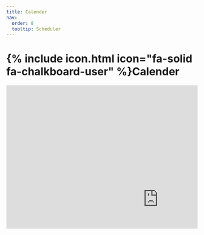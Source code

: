 ```yaml
---
title: Calender
nav:
  order: 8
  tooltip: Scheduler
---
```


# {% include icon.html icon="fa-solid fa-chalkboard-user" %}Calender


<div style="position: relative; padding-bottom: 75%; height: 0; overflow: hidden;">
  <iframe src="https://calendar.google.com/calendar/embed?src=4798766943770b34d7768c5c28e032c5c7ef972554a18253bfff6128f51078c9%40group.calendar.google.com&src=26b8098a937d1979baa11a4fa45141c363b635098a326944efac77b3e8d5fa4f%40group.calendar.google.com&ctz=Asia%2FSeoul" style="border: 0" width="800" height="600" frameborder="0" scrolling="no"></iframe>
</div>
